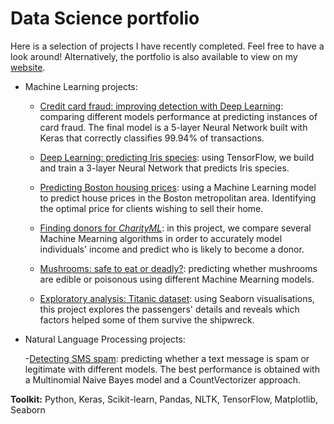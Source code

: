 # Data Science portfolio

Here is a selection of projects I have recently completed. Feel free to have a look around! Alternatively, the portfolio is also available to view on my [website](https://lauracollard.github.io).

- Machine Learning projects:

  - [Credit card fraud: improving detection with Deep Learning](https://github.com/LauraCollard/data_science_portfolio/tree/master/credit_card_fraud): comparing different models performance at predicting instances of card fraud. The final model is a 5-layer Neural Network built with Keras that correctly classifies 99.94% of transactions.

  - [Deep Learning: predicting Iris species](https://github.com/LauraCollard/deep_learning_iris): using TensorFlow, we build and train a 3-layer Neural Network that predicts Iris species.

  - [Predicting Boston housing prices](https://github.com/LauraCollard/boston_housing): using a Machine Learning model to predict house prices in the Boston metropolitan area. Identifying the optimal price for clients wishing to sell their home.

  - [Finding donors for *CharityML*](https://github.com/LauraCollard/finding_donors_for_charity): in this project, we compare several Machine Mearning algorithms in order to accurately model individuals' income and predict who is likely to become a donor.

  - [Mushrooms: safe to eat or deadly?](https://github.com/LauraCollard/data_science_portfolio/tree/master/poisonous_mushrooms): predicting whether mushrooms are edible or poisonous using different Machine Mearning models.

  - [Exploratory analysis: Titanic dataset](https://github.com/LauraCollard/titanic_expl_analysis): using Seaborn visualisations, this project explores the passengers' details and reveals which factors helped some of them survive the shipwreck.


- Natural Language Processing projects:

  -[Detecting SMS spam](): predicting whether a text message is spam or legitimate with different models. The best performance is obtained with a Multinomial Naive Bayes model and a CountVectorizer approach.
  

**Toolkit:** Python, Keras, Scikit-learn, Pandas, NLTK, TensorFlow, Matplotlib, Seaborn

